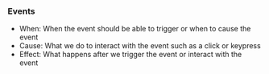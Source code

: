 ### Events

- When: When the event should be able to trigger or when to cause the event
- Cause: What we do to interact with the event such as a click or keypress
- Effect: What happens after we trigger the event or interact with the event
